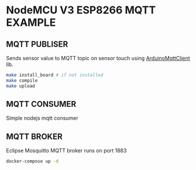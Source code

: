 # NodeMCU V3 ESP8266 MQTT EXAMPLE


## MQTT PUBLISER

Sends sensor value to MQTT topic on sensor touch using [ArduinoMqttClient](https://github.com/arduino-libraries/ArduinoMqttClient) lib.

```sh
make install_board # if not installed
make compile
make upload
```

## MQTT CONSUMER

Simple nodejs mqtt consumer

## MQTT BROKER

Eclipse Mosquitto MQTT broker runs on port 1883

```sh
docker-compose up -d
```


